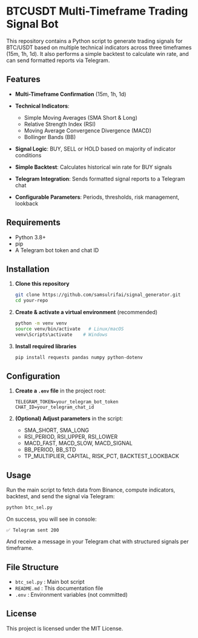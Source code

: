 # BTCUSDT Multi-Timeframe Trading Signal Bot

This repository contains a Python script to generate trading signals for BTC/USDT based on multiple technical indicators across three timeframes (15m, 1h, 1d). It also performs a simple backtest to calculate win rate, and can send formatted reports via Telegram.

## Features

* **Multi-Timeframe Confirmation** (15m, 1h, 1d)
* **Technical Indicators**:

  * Simple Moving Averages (SMA Short & Long)
  * Relative Strength Index (RSI)
  * Moving Average Convergence Divergence (MACD)
  * Bollinger Bands (BB)
* **Signal Logic**: BUY, SELL or HOLD based on majority of indicator conditions
* **Simple Backtest**: Calculates historical win rate for BUY signals
* **Telegram Integration**: Sends formatted signal reports to a Telegram chat
* **Configurable Parameters**: Periods, thresholds, risk management, lookback

## Requirements

* Python 3.8+
* pip
* A Telegram bot token and chat ID

## Installation

1. **Clone this repository**

   ```bash
   git clone https://github.com/samsulrifai/signal_generator.git
   cd your-repo
   ```
2. **Create & activate a virtual environment** (recommended)

   ```bash
   python -m venv venv
   source venv/bin/activate   # Linux/macOS
   venv\Scripts\activate    # Windows
   ```
3. **Install required libraries**

   ```bash
   pip install requests pandas numpy python-dotenv
   ```

## Configuration

1. **Create a `.env` file** in the project root:

   ```dotenv
   TELEGRAM_TOKEN=your_telegram_bot_token
   CHAT_ID=your_telegram_chat_id
   ```
2. **(Optional) Adjust parameters** in the script:

   * SMA\_SHORT, SMA\_LONG
   * RSI\_PERIOD, RSI\_UPPER, RSI\_LOWER
   * MACD\_FAST, MACD\_SLOW, MACD\_SIGNAL
   * BB\_PERIOD, BB\_STD
   * TP\_MULTIPLIER, CAPITAL, RISK\_PCT, BACKTEST\_LOOKBACK

## Usage

Run the main script to fetch data from Binance, compute indicators, backtest, and send the signal via Telegram:

```bash
python btc_sel.py
```

On success, you will see in console:

```
✅ Telegram sent 200
```

And receive a message in your Telegram chat with structured signals per timeframe.

## File Structure

* `btc_sel.py` : Main bot script
* `README.md`  : This documentation file
* `.env`       : Environment variables (not committed)

## License

This project is licensed under the MIT License.
